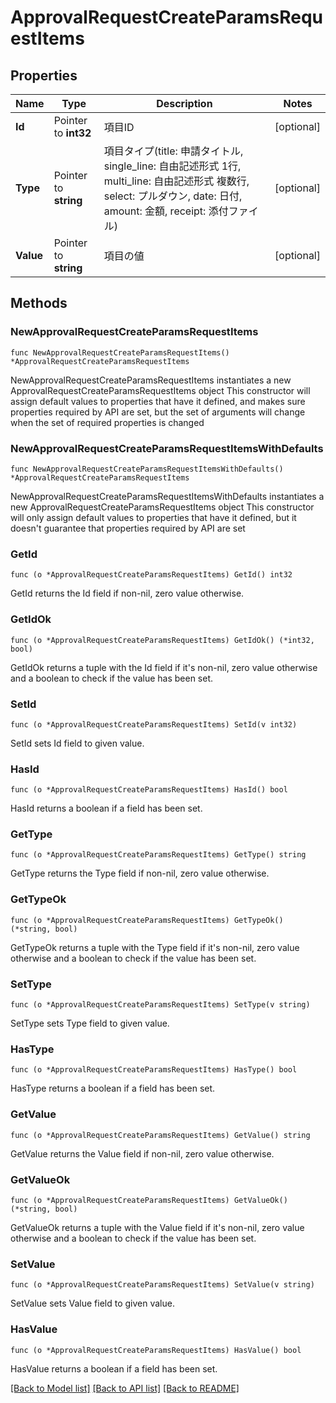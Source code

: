 # ApprovalRequestCreateParamsRequestItems

## Properties

Name | Type | Description | Notes
------------ | ------------- | ------------- | -------------
**Id** | Pointer to **int32** | 項目ID | [optional] 
**Type** | Pointer to **string** | 項目タイプ(title: 申請タイトル, single_line: 自由記述形式 1行, multi_line: 自由記述形式 複数行, select: プルダウン, date: 日付, amount: 金額, receipt: 添付ファイル) | [optional] 
**Value** | Pointer to **string** | 項目の値 | [optional] 

## Methods

### NewApprovalRequestCreateParamsRequestItems

`func NewApprovalRequestCreateParamsRequestItems() *ApprovalRequestCreateParamsRequestItems`

NewApprovalRequestCreateParamsRequestItems instantiates a new ApprovalRequestCreateParamsRequestItems object
This constructor will assign default values to properties that have it defined,
and makes sure properties required by API are set, but the set of arguments
will change when the set of required properties is changed

### NewApprovalRequestCreateParamsRequestItemsWithDefaults

`func NewApprovalRequestCreateParamsRequestItemsWithDefaults() *ApprovalRequestCreateParamsRequestItems`

NewApprovalRequestCreateParamsRequestItemsWithDefaults instantiates a new ApprovalRequestCreateParamsRequestItems object
This constructor will only assign default values to properties that have it defined,
but it doesn't guarantee that properties required by API are set

### GetId

`func (o *ApprovalRequestCreateParamsRequestItems) GetId() int32`

GetId returns the Id field if non-nil, zero value otherwise.

### GetIdOk

`func (o *ApprovalRequestCreateParamsRequestItems) GetIdOk() (*int32, bool)`

GetIdOk returns a tuple with the Id field if it's non-nil, zero value otherwise
and a boolean to check if the value has been set.

### SetId

`func (o *ApprovalRequestCreateParamsRequestItems) SetId(v int32)`

SetId sets Id field to given value.

### HasId

`func (o *ApprovalRequestCreateParamsRequestItems) HasId() bool`

HasId returns a boolean if a field has been set.

### GetType

`func (o *ApprovalRequestCreateParamsRequestItems) GetType() string`

GetType returns the Type field if non-nil, zero value otherwise.

### GetTypeOk

`func (o *ApprovalRequestCreateParamsRequestItems) GetTypeOk() (*string, bool)`

GetTypeOk returns a tuple with the Type field if it's non-nil, zero value otherwise
and a boolean to check if the value has been set.

### SetType

`func (o *ApprovalRequestCreateParamsRequestItems) SetType(v string)`

SetType sets Type field to given value.

### HasType

`func (o *ApprovalRequestCreateParamsRequestItems) HasType() bool`

HasType returns a boolean if a field has been set.

### GetValue

`func (o *ApprovalRequestCreateParamsRequestItems) GetValue() string`

GetValue returns the Value field if non-nil, zero value otherwise.

### GetValueOk

`func (o *ApprovalRequestCreateParamsRequestItems) GetValueOk() (*string, bool)`

GetValueOk returns a tuple with the Value field if it's non-nil, zero value otherwise
and a boolean to check if the value has been set.

### SetValue

`func (o *ApprovalRequestCreateParamsRequestItems) SetValue(v string)`

SetValue sets Value field to given value.

### HasValue

`func (o *ApprovalRequestCreateParamsRequestItems) HasValue() bool`

HasValue returns a boolean if a field has been set.


[[Back to Model list]](../README.md#documentation-for-models) [[Back to API list]](../README.md#documentation-for-api-endpoints) [[Back to README]](../README.md)


